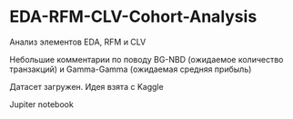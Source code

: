 # EDA-RFM-CLV-Cohort-Analysis

Анализ элементов EDA, RFM и CLV

Небольшие комментарии по поводу BG-NBD (ожидаемое количество транзакций) и Gamma-Gamma (ожидаемая средняя прибыль)

Датасет загружен. Идея взята с Kaggle

Jupiter notebook
